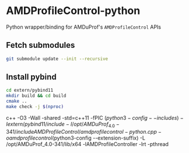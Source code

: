 # AMDProfileControl-python
Python wrapper/binding for AMDuProf's `AMDProfileControl` APIs


## Fetch submodules

```bash
git submodule update --init --recursive
```

## Install pybind

```bash
cd extern/pybind11
mkdir build && cd build
cmake ..
make check -j $(nproc)
```

c++ -O3 -Wall -shared -std=c++11 -fPIC $(python3-config --includes) -I extern/pybind11/include -I /opt/AMDuProf_4.0-341/include AMDProfileControl/amdprofilecontrol-python.cpp  -o amdprofilecontrol$(python3-config --extension-suffix) -L /opt/AMDuProf_4.0-341/lib/x64  -lAMDProfileController -lrt -pthread
